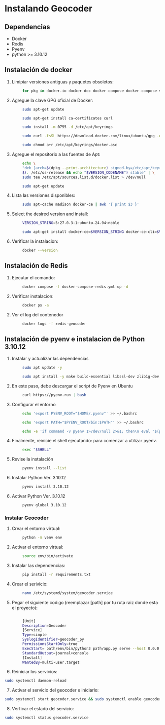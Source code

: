 # Instalando Geocoder

## Dependencias
- Docker
- Redis
- Pyenv
- python >= 3.10.12

## Instalación de docker

1. Limipiar versiones antiguas y paquetes obsoletos:
```bash
        for pkg in docker.io docker-doc docker-compose docker-compose-v2 podman-docker containerd runc; do sudo apt-get remove $pkg; done
```

2. Agregue la clave GPG oficial de Docker:
```bash
        sudo apt-get update
```
```bash
        sudo apt-get install ca-certificates curl
```
```bash
        sudo install -m 0755 -d /etc/apt/keyrings
```
```bash
        sudo curl -fsSL https://download.docker.com/linux/ubuntu/gpg -o /etc/apt/keyrings/docker.asc
```
```bash
        sudo chmod a+r /etc/apt/keyrings/docker.asc
```

3. Agregue el repositorio a las fuentes de Apt:
```bash
        echo \
        "deb [arch=$(dpkg --print-architecture) signed-by=/etc/apt/keyrings/docker.asc] https://download.docker.com/linux/ubuntu \
        $(. /etc/os-release && echo "$VERSION_CODENAME") stable" | \
        sudo tee /etc/apt/sources.list.d/docker.list > /dev/null
```
```bash
        sudo apt-get update
```
4. Lista las versiones disponibles:
```bash
        sudo apt-cache madison docker-ce | awk '{ print $3 }'
```

5. Select the desired version and install:
```bash
        VERSION_STRING=5:27.0.3-1~ubuntu.24.04~noble
```
```bash
        sudo apt-get install docker-ce=$VERSION_STRING docker-ce-cli=$VERSION_STRING containerd.io docker-buildx-plugin docker-compose-plugin 
```

6. Verificar la instalacion:
```bash
        docker --version
```


## Instalación de Redis
1. Ejecutar el comando:
```bash
        docker compose -f docker-compose-redis.yml up -d
```
2. Verificar instalacion:
```bash
        docker ps -a
```
2. Ver el log del contenedor
```bash
        docker logs -f redis-geocoder
```

## Instalación de pyenv e instalacion de Python 3.10.12
1. Instalar y actualizar las dependencias
```bash
        sudo apt update -y
```
```bash
        sudo apt install -y make build-essential libssl-dev zlib1g-dev libbz2-dev libreadline-dev libsqlite3-dev wget curl llvm libncurses5-dev libncursesw5-dev xz-utils tk-dev libffi-dev liblzma-dev python-openssl git
```
2. En este paso, debe descargar el script de Pyenv en Ubuntu
```bash
        curl https://pyenv.run | bash
```
3. Configurar el entorno
```bash
        echo 'export PYENV_ROOT="$HOME/.pyenv"' >> ~/.bashrc
```
```bash
        echo 'export PATH="$PYENV_ROOT/bin:$PATH"' >> ~/.bashrc
```
```bash
        echo -e 'if command -v pyenv 1>/dev/null 2>&1; then\n eval "$(pyenv init -)"\nfi' >> ~/.bashrc
```
4. Finalmente, reinicie el shell ejecutando: para comenzar a utilizar pyenv.
```bash
        exec "$SHELL"
```
5. Revise la instalación
```bash
        pyenv install --list
```
6. Instalar Python Ver. 3.10.12
```bash
        pyenv install 3.10.12
```
6. Activar Python Ver. 3.10.12
```bash
        pyenv global 3.10.12
```

### Instalar Geocoder
1. Crear el entorno virtual:
```bash
        python -m venv env
```
2. Activar el entorno virtual:
```bash
        source env/bin/activate
```
3. Instalar las dependencias:
```bash
        pip install -r requirements.txt
```

4. Crear el serivicio:
```bash
        nano /etc/systemd/system/geocoder.service
```
5. Pegar el siguiente codigo (reemplazar [path] por tu ruta raiz donde esta el proyecto):
```bash

        [Unit]
        Description=Geocoder
        [Service]
        Type=simple
        SyslogIdentifier=geocoder_py
        PermissionsStartOnly=true
        ExecStart= path/env/bin/python3 path/app.py serve --host 0.0.0.0 --port 3051
        StandardOutput=journal+console
        [Install]
        WantedBy=multi-user.target
```
6. Reiniciar los servicios:
```bash
sudo systemctl daemon-reload
```

7. Activar el servicio del geocoder e iniciarlo:
```bash
sudo systemctl start geocoder.service && sudo systemctl enable geocoder.service
```
8. Verficar el estado del servicio:
```bash
sudo systemctl status geocoder.service
```
